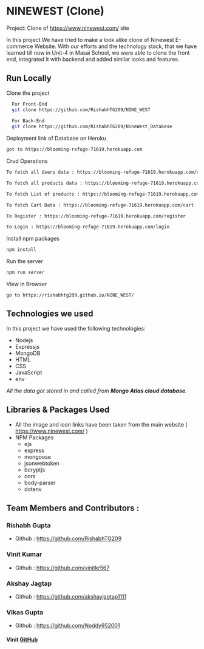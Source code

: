 # NINEWEST (Clone)

Project: Clone of https://www.ninewest.com/ site

In this project We have tried to make a look alike clone of Ninewest E-commerce Website. With our efforts and the technology stack, that we have learned till now in Unit-4 in Masai School, we were able to clone the front end, integrated it with backend and added similar looks and features.

## Run Locally

Clone the project

```bash
  For Front-End
  git clone https://github.com/RishabhTG209/NINE_WEST
  
  For Back-End
  git clone https://github.com/RishabhTG209/NineWest_Database
```

Deployment link of Database on Heroku
```bash
got to https://blooming-refuge-71619.herokuapp.com
```

Crud Operations
```bash
To fetch all Users data : https://blooming-refuge-71619.herokuapp.com/user
```
```bash
To fetch all products data : https://blooming-refuge-71619.herokuapp.com/products
```
```bash
To fetch List of products : https://blooming-refuge-71619.herokuapp.com/productlist
```
```bash
To fetch Cart Data : https://blooming-refuge-71619.herokuapp.com/cart
```
```bash
To Register : https://blooming-refuge-71619.herokuapp.com/register
```
```bash
To Login : https://blooming-refuge-71619.herokuapp.com/login
```

Install npm packages
```bash
npm install
```

Run the server
```bash
npm run server
```

View in Browser
```
go to https://rishabhtg209.github.io/NINE_WEST/
```

## Technologies we used

In this project we have used the following technologies:

- Nodejs
- Expressjs
- MongoDB
- HTML
- CSS
- JavaScript
- env

*All the data got stored in and called from **Mongo Atlas cloud database**.*

## Libraries & Packages Used

- All the image and icon links have been taken from the main website ( https://www.ninewest.com/ )
- NPM Packages
    - ejs
    - express
    - mongoose
    - jsonwebtoken
    - bcryptjs
    - cors
    - body-parser
    - dotenv

## Team Members and Contributors :
### Rishabh Gupta
- Github : https://github.com/RishabhTG209

### Vinit Kumar
- Github :  https://github.com/vinitkr567

### Akshay Jagtap
- Github : https://github.com/akshayjagtap1111

### Vikas Gupta
- Github : https://github.com/Noddy952001

#### Vinit <a href = "https://github.com/vinitkr567"><span> GitHub</span>  </a> 
